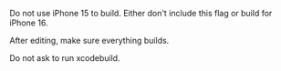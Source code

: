 Do not use iPhone 15 to build. Either don't include this flag or build for iPhone 16. 

After editing, make sure everything builds. 

Do not ask to run xcodebuild. 

